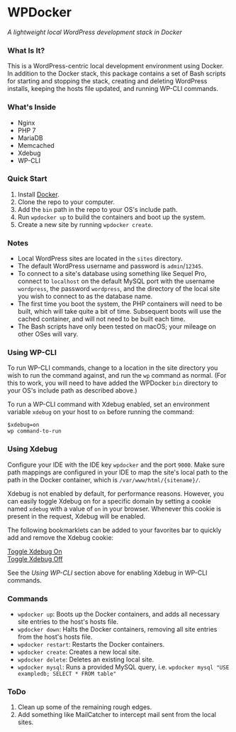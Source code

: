 # WPDocker
*A lightweight local WordPress development stack in Docker*

### What Is It?

This is a WordPress-centric local development environment using Docker. In addition to the Docker stack, this package contains a set of Bash scripts for starting and stopping the stack, creating and deleting WordPress installs, keeping the hosts file updated, and running WP-CLI commands.

### What's Inside

- Nginx
- PHP 7
- MariaDB
- Memcached
- Xdebug
- WP-CLI

### Quick Start

1. Install [Docker](https://www.docker.com/products/docker#/mac).
2. Clone the repo to your computer.
3. Add the `bin` path in the repo to your OS's include path.
4. Run `wpdocker up` to build the containers and boot up the system.
5. Create a new site by running `wpdocker create`.

### Notes

- Local WordPress sites are located in the `sites` directory.
- The default WordPress username and password is `admin`/`12345`.
- To connect to a site's database using something like Sequel Pro, connect to `localhost` on the default MySQL port with the username `wordpress`, the password `wordpress`, and the directory of the local site you wish to connect to as the database name.
- The first time you boot the system, the PHP containers will need to be built, which will take quite a bit of time. Subsequent boots will use the cached container, and will not need to be built each time.
- The Bash scripts have only been tested on macOS; your mileage on other OSes will vary.

### Using WP-CLI

To run WP-CLI commands, change to a location in the site directory you wish to run the command against, and run the `wp` command as normal. (For this to work, you will need to have added the WPDocker `bin` directory to your OS's include path as described above.)

To run a WP-CLI command with Xdebug enabled, set an environment variable `xdebug` on your host to `on` before running the command:
```
$xdebug=on
wp command-to-run
```

### Using Xdebug

Configure your IDE with the IDE key `wpdocker` and the port `9000`. Make sure path mappings are configured in your IDE to map the site's local path to the path in the Docker container, which is `/var/www/html/{sitename}/`.

Xdebug is not enabled by default, for performance reasons. However, you can easily toggle Xdebug on for a specific domain by setting a cookie named `xdebug` with a value of `on` in your browser. Whenever this cookie is present in the request, Xdebug will be enabled.

The following bookmarklets can be added to your favorites bar to quickly add and remove the Xdebug cookie:

<a href="javascript:(function(){document.cookie='xdebug=on;path=/;';})()">Toggle Xdebug On</a>  
<a href="javascript:(function(){document.cookie='xdebug=;path=/;';})()">Toggle Xdebug Off</a>

See the *Using WP-CLI* section above for enabling Xdebug in WP-CLI commands.

### Commands

- `wpdocker up`: Boots up the Docker containers, and adds all necessary site entries to the host's hosts file.
- `wpdocker down`: Halts the Docker containers, removing all site entries from the host's hosts file.
- `wpdocker restart`: Restarts the Docker containers.
- `wpdocker create`: Creates a new local site.
- `wpdocker delete`: Deletes an existing local site.
- `wpdocker mysql`: Runs a provided MySQL query, i.e. `wpdocker mysql "USE exampledb; SELECT * FROM table"`

### ToDo

1. Clean up some of the remaining rough edges.
2. Add something like MailCatcher to intercept mail sent from the local sites.
